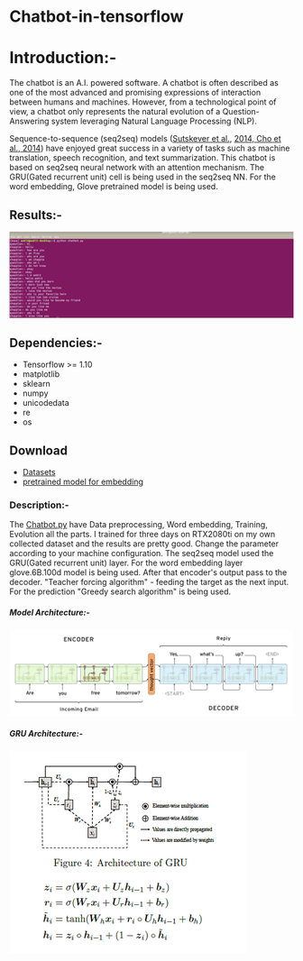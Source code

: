 # Chatbot-in-tensorflow

# Introduction:-
The chatbot is an A.I. powered software. A chatbot is often described as one of the most advanced and promising expressions of interaction between humans and machines. However, from a technological point of view, a chatbot only represents the natural evolution of a Question-Answering system leveraging Natural Language Processing (NLP). 

Sequence-to-sequence (seq2seq) models ([Sutskever et al.](https://papers.nips.cc/paper/5346-sequence-to-sequence-learning-with-neural-networks.pdf), [2014, Cho et al., 2014](http://emnlp2014.org/papers/pdf/EMNLP2014179.pdf)) have enjoyed great success in a variety of tasks such as machine translation, speech recognition, and text summarization. This chatbot is based on seq2seq neural network with an attention mechanism. The GRU(Gated recurrent unit) cell is being used in the seq2seq NN. For the word embedding, Glove pretrained model is being used.

## Results:-
![alt text](https://github.com/ankitgc1/Chatbot-in-tensorflow/blob/master/images/Screenshot%20from%202019-10-18%2017-55-57.png)
## Dependencies:-
- Tensorflow >= 1.10
- matplotlib
- sklearn
- numpy
- unicodedata
- re
- os

## Download
- [Datasets](https://github.com/ankitgc1/Chatbot-in-tensorflow/tree/master/data)
- [pretrained model for embedding](https://www.kaggle.com/terenceliu4444/glove6b100dtxt)

### Description:- 

The [Chatbot.py](https://github.com/ankitgc1/Chatbot-in-tensorflow/blob/master/chatbot.py) have Data preprocessing, Word embedding, Training, Evolution all the parts. I trained for three days on RTX2080ti on my own collected dataset and the results are pretty good. Change the parameter according to your machine configuration.  The seq2seq model used the GRU(Gated recurrent unit) layer. For the word embedding layer glove.6B.100d model is being used. After that encoder's output pass to the decoder. "Teacher forcing algorithm" - feeding the target as the next input. For the prediction "Greedy search algorithm" is being used.

##### Model Architecture:- 
![alt text](https://github.com/ankitgc1/Chatbot-in-tensorflow/blob/master/images/model_architecture.png)

##### GRU Architecture:-
![alt text](https://github.com/ankitgc1/Chatbot-in-tensorflow/blob/master/images/GRU.png)

